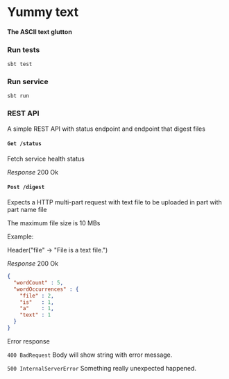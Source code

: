 # Yummy text

#### The ASCII text glutton 

### Run tests

`sbt test`

### Run service

`sbt run`

### REST API

A simple REST API with status endpoint and endpoint that digest files

#### `Get /status` 

Fetch service health status

*Response* 200 Ok

#### `Post /digest`

Expects a HTTP multi-part request with text file to be uploaded in part with part name file

The maximum file size is 10 MBs

Example: 

Header("file" -> "File is a text file.")

*Response* 200 Ok

```json
{
  "wordCount" : 5,
  "wordOccurrences" : {
    "file" : 2,
    "is"   : 1,
    "a"    : 1,
    "text" : 1
  }
}
```

Error response

`400 BadRequest` Body will show string with error message.

`500 InternalServerError` Something really unexpected happened.


